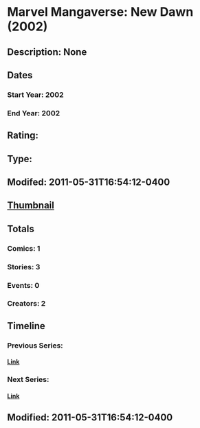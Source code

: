 # Marvel Mangaverse: New Dawn (2002)
## Description: None
## Dates
### Start Year: 2002
### End Year: 2002
## Rating: 
## Type: 
## Modifed: 2011-05-31T16:54:12-0400
## [Thumbnail](http://i.annihil.us/u/prod/marvel/i/mg/8/f0/4bad3e6518f10.jpg)
## Totals
### Comics: 1
### Stories: 3
### Events: 0
### Creators: 2
## Timeline
### Previous Series: 
#### [Link]()
### Next Series: 
#### [Link]()
## Modified: 2011-05-31T16:54:12-0400